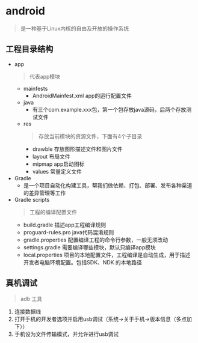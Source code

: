 # android
> 是一种基于Linux内核的自由及开放的操作系统

## 工程目录结构
* app 
  > 代表app模块
  + mainfests
    - AndroidMainfest.xml app的运行配置文件
  + java
    - 有三个com.example.xxx包，第一个包存放java源码，后两个存放测试文件
  + res
    > 存放当前模块的资源文件，下面有4个子目录
    - drawble 存放图形描述文件和图片文件
    - layout 布局文件
    - mipmap app启动图标
    - values 常量定义文件
* Gradle
  - 是一个项目自动化构建工具，帮我们做依赖、打包、部署、发布各种渠道的差异管理等工作
* Gradle scripts 
  > 工程的编译配置文件
  - build.gradle        描述app工程编译规则
  - proguard-rules.pro  java代码混淆规则
  - gradle.properties   配置编译工程的命令行参数，一般无须改动
  - settings.gradle     需要编译哪些模块，默认只编译app模块
  - local.properties    项目的本地配置文件，工程编译是自动生成，用于描述开发者电脑环境配置。包括SDK、NDK 的本地路径

## 真机调试
> adb 工具
1. 连接数据线
2. 打开手机的开发者选项并启用usb调试（系统->关于手机->版本信息（多点加下））
3. 手机设为文件传输模式，并允许进行usb调试
